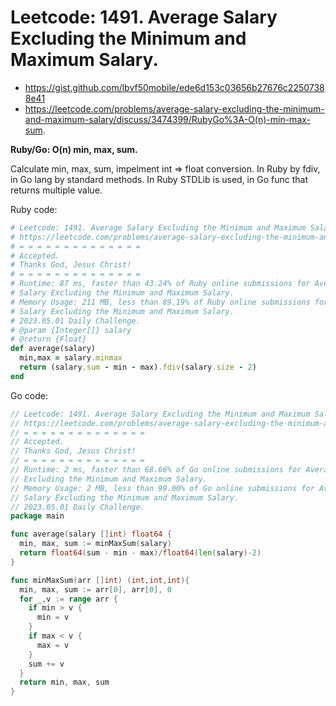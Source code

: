 # Leetcode: 1491. Average Salary Excluding the Minimum and Maximum Salary.

- https://gist.github.com/lbvf50mobile/ede6d153c03656b27676c22507388e41 
- https://leetcode.com/problems/average-salary-excluding-the-minimum-and-maximum-salary/discuss/3474399/RubyGo%3A-O(n)-min-max-sum.

**Ruby/Go: O(n) min, max, sum.**


Calculate min, max, sum, impelment int => float conversion. In Ruby by fdiv, in
Go lang by standard methods. In Ruby STDLib is used, in Go func that returns
multiple value.


Ruby code:
```Ruby
# Leetcode: 1491. Average Salary Excluding the Minimum and Maximum Salary.
# https://leetcode.com/problems/average-salary-excluding-the-minimum-and-maximum-salary/
# = = = = = = = = = = = = = =
# Accepted.
# Thanks God, Jesus Christ!
# = = = = = = = = = = = = = =
# Runtime: 87 ms, faster than 43.24% of Ruby online submissions for Average
# Salary Excluding the Minimum and Maximum Salary.
# Memory Usage: 211 MB, less than 89.19% of Ruby online submissions for Average
# Salary Excluding the Minimum and Maximum Salary.
# 2023.05.01 Daily Challenge.
# @param {Integer[]} salary
# @return {Float}
def average(salary)
  min,max = salary.minmax
  return (salary.sum - min - max).fdiv(salary.size - 2)
end
```

Go code:
```Go
// Leetcode: 1491. Average Salary Excluding the Minimum and Maximum Salary.
// https://leetcode.com/problems/average-salary-excluding-the-minimum-and-maximum-salary/
// = = = = = = = = = = = = = =
// Accepted.
// Thanks God, Jesus Christ!
// = = = = = = = = = = = = = =
// Runtime: 2 ms, faster than 68.66% of Go online submissions for Average Salary
// Excluding the Minimum and Maximum Salary.
// Memory Usage: 2 MB, less than 99.00% of Go online submissions for Average
// Salary Excluding the Minimum and Maximum Salary.
// 2023.05.01 Daily Challenge.
package main

func average(salary []int) float64 {
  min, max, sum := minMaxSum(salary)
  return float64(sum - min - max)/float64(len(salary)-2)
}

func minMaxSum(arr []int) (int,int,int){
  min, max, sum := arr[0], arr[0], 0
  for _,v := range arr {
    if min > v {
      min = v
    }
    if max < v {
      max = v
    }
    sum += v
  }
  return min, max, sum
}
```
